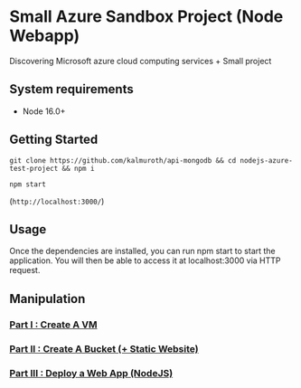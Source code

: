 # Small Azure Sandbox Project (Node Webapp)

Discovering Microsoft azure cloud computing services + Small project

## System requirements

<ul>
    <li>Node 16.0+</li>
</ul> 

## Getting Started

```git clone https://github.com/kalmuroth/api-mongodb && cd nodejs-azure-test-project && npm i```

```npm start```

(```http://localhost:3000/```)

## Usage

Once the dependencies are installed, you can run npm start to start the application. 
You will then be able to access it at localhost:3000 via HTTP request.

## Manipulation

### [Part I : Create A VM](manip/CreateVm.md)

### [Part II : Create A Bucket (+ Static Website)](manip/CreateBucket.md)

### [Part III : Deploy a Web App (NodeJS)](manip/DeployApp.md)
